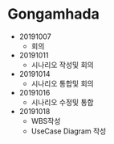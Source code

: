 # Gongamhada
* 20191007
	* 회의
* 20191011
	* 시나리오 작성및 회의
* 20191014
	* 시나리오 통합및 회의
* 20191016
	* 시나리오 수정및 통합
* 20191018
	* WBS작성
	* UseCase Diagram 작성

